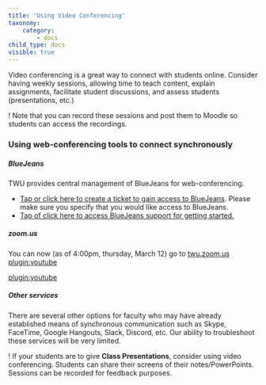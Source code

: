 ```yaml
---
title: 'Using Video Conferencing'
taxonomy:
    category:
        - docs
child_type: docs
visible: true
---
```


Video conferencing is a great way to connect with students online. Consider having weekly sessions, allowing time to teach content, explain assignments, facilitate student discussions, and assess students (presentations, etc.)

! Note that you can record these sessions and post them to Moodle so students can access the recordings.

<!---
<https://www.insidehighered.com/advice/2020/03/11/practical-advice-instructors-faced-abrupt-move-online-teaching-opinion>

<https://twitter.com/celloyeil/status/1237773571113377792?s=20>
--->

### Using web-conferencing tools to connect synchronously
##### BlueJeans
TWU provides central management of BlueJeans for web-conferencing.
- [Tap or click here to create a ticket to gain access to BlueJeans](https://trinitywestern.teamdynamix.com/TDClient/1904/Portal/Requests/ServiceDet?ID=14119). Please make sure you specify that you would like access to BlueJeans.
- [Tap of click here to access BlueJeans support for getting started.](https://support.bluejeans.com/s/getting-started-meetings-user-step-1)

##### zoom.us
You can now (as of 4:00pm, thursday, March 12) go to [twu.zoom.us]()
[plugin:youtube](https://www.youtube.com/watch?v=vFhAEoCF7jg)

[plugin:youtube](https://www.youtube.com/watch?v=AYzPS28rg7E)

##### Other services
There are several other options for faculty who may have already established means of synchronous communication such as Skype, FaceTime, Google Hangouts, Slack, Discord, etc. Our ability to troubleshoot these services will be very limited.

! If your students are to give **Class Presentations**, consider using video conferencing.  Students can share their screens of their notes/PowerPoints.  Sessions can be recorded for feedback purposes.

